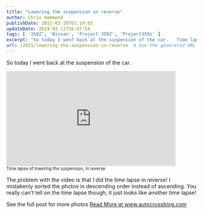 ```yaml
---
title: "Lowering the suspension in reverse"
author: Chris Hammond
publishDate: 2011-03-28T01:19:05
updateDate: 2024-03-11T16:07:54
tags: [ '350Z', 'Nissan', 'Project 350Z', 'Project350z' ]
excerpt: "So today I went back at the suspension of the car.   Time lapse of lowering the suspension, in reverse   The problem with the video is that I did the time lapse in reverse! I mistakenly sorted the photos in descending order instead of ascending. You really can’t tell on the time lapse though, it just looks like another time lapse!  See the full post for more photos"
url: /2011/lowering-the-suspension-in-reverse  # Use the generated URL with year
---
```

<p>So today I went back at the suspension of the car.   <div style="padding-bottom: 0px; margin: 0px; padding-left: 0px; padding-right: 0px; display: inline; float: none; padding-top: 0px" id="scid:5737277B-5D6D-4f48-ABFC-DD9C333F4C5D:27f760f4-e264-409c-bf6f-d8050b9351d7" class="wlWriterEditableSmartContent"><embed src="https://www.youtube.com/v/l5VsNjtZXKE?hd=1" type="application/x-shockwave-flash" wmode="transparent" width="448" height="252"></embed><div style="width:448px;clear:both;font-size:.8em">Time lapse of lowering the suspension, in reverse</div></div> </p>  <p>The problem with the video is that I did the time lapse in reverse! I mistakenly sorted the photos in descending order instead of ascending. You really can’t tell on the time lapse though, it just looks like another time lapse!</p>  See the full post for more photos <a href="https://www.autocrossblog.com/lowering-the-suspension-in-reverse">Read More at www.autocrossblog.com</a>
